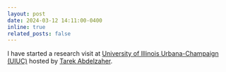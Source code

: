 ```yaml
---
layout: post
date: 2024-03-12 14:11:00-0400
inline: true
related_posts: false
---
```


I have started a research visit at [University of Illinois Urbana-Champaign (UIUC)](https://illinois.edu/) hosted by [Tarek Abdelzaher](https://abdelzaher.cs.illinois.edu/).
